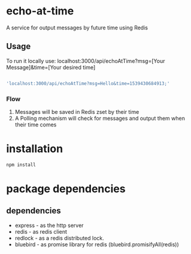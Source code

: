 # echo-at-time
A service for output messages by future time using Redis

## Usage

To run it locally use:
localhost:3000/api/echoAtTime?msg=[Your Message]&time=[Your desired time]
```javascript

'localhost:3000/api/echoAtTime?msg=Hello&time=1539430684913;'
```

### Flow
1. Messages will be saved in Redis zset by their time
2. A Polling mechanism will check for messages and output them when their time comes   

# installation
```bash
npm install
```

# package dependencies
## dependencies
* express - as the http server
* redis - as redis client
* redlock - as a redis distributed lock.
* bluebird - as promise library for redis (bluebird.promisifyAll(redis))
